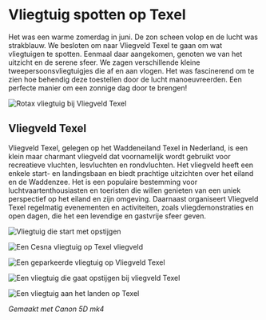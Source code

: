 # Vliegtuig spotten op Texel

Het was een warme zomerdag in juni. De zon scheen volop en de lucht was strakblauw. We besloten om naar Vliegveld Texel te gaan om wat vliegtuigen te spotten. Eenmaal daar aangekomen, genoten we van het uitzicht en de serene sfeer. We zagen verschillende kleine tweepersoonsvliegtuigjes die af en aan vlogen. Het was fascinerend om te zien hoe behendig deze toestellen door de lucht manoeuvreerden. Een perfecte manier om een zonnige dag door te brengen!

![Rotax vliegtuig bij Vliegveld Texel](https://imagekit.rohan-10.workers.dev?url=https://ik.imagekit.io/rhn00jwt/tr:w-900//2020-06-20-Texel-vliegveld/20200623-airportTexel-1.jpg)

## Vliegveld Texel

Vliegveld Texel, gelegen op het Waddeneiland Texel in Nederland, is een klein maar charmant vliegveld dat voornamelijk wordt gebruikt voor recreatieve vluchten, lesvluchten en rondvluchten. Het vliegveld heeft een enkele start- en landingsbaan en biedt prachtige uitzichten over het eiland en de Waddenzee. Het is een populaire bestemming voor luchtvaartenthousiasten en toeristen die willen genieten van een uniek perspectief op het eiland en zijn omgeving. Daarnaast organiseert Vliegveld Texel regelmatig evenementen en activiteiten, zoals vliegdemonstraties en open dagen, die het een levendige en gastvrije sfeer geven.

![Vliegtuig die start met opstijgen](https://imagekit.rohan-10.workers.dev?url=https://ik.imagekit.io/rhn00jwt/tr:w-900//2020-06-20-Texel-vliegveld/20200623-airportTexel-31.jpg)

![Een Cesna vliegtuig op Texel vliegveld](https://imagekit.rohan-10.workers.dev?url=https://ik.imagekit.io/rhn00jwt/tr:w-900//2020-06-20-Texel-vliegveld/20200623-airportTexel-4.jpg)

![Een geparkeerde vliegtuig op Vliegveld Texel](https://imagekit.rohan-10.workers.dev?url=https://ik.imagekit.io/rhn00jwt/tr:w-900//2020-06-20-Texel-vliegveld/20200623-airportTexel-55.jpg)

![Een vliegtuig die gaat opstijgen bij vliegveld Texel](https://imagekit.rohan-10.workers.dev?url=https://ik.imagekit.io/rhn00jwt/tr:w-900//2020-06-20-Texel-vliegveld/20200623-airportTexel-82.jpg)

![Een vliegtuig aan het landen op Texel](https://imagekit.rohan-10.workers.dev?url=https://ik.imagekit.io/rhn00jwt/tr:w-900//2020-06-20-Texel-vliegveld/20200623-airportTexel-92.jpg)

_Gemaakt met Canon 5D mk4_
